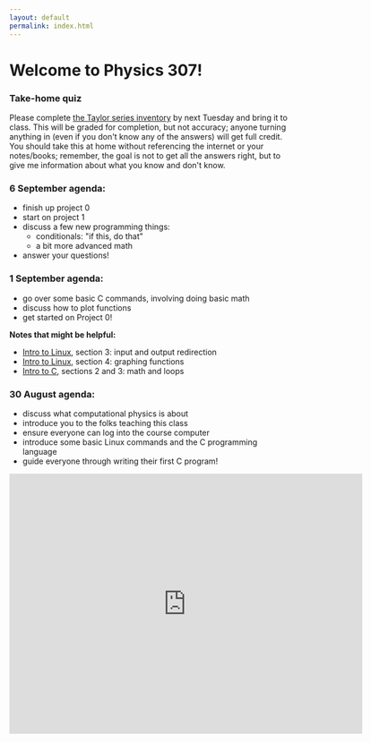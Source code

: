 ```yaml
---
layout: default
permalink: index.html
---
```


<h1> Welcome to Physics 307!</h1>

### Take-home quiz

Please complete <a href="taylor-series-inventory.pdf">the Taylor series inventory</a> by next Tuesday and bring it to class.
This will 
be graded for completion, but not accuracy; anyone turning anything in (even if you don't know any of the answers)
will get full credit. You should take this at home without referencing the internet or your notes/books; 
remember, the goal is not to get all the answers right, but to give me information about what you know and don't know.


### 6 September agenda:

* finish up project 0
* start on project 1
* discuss a few new programming things:
   * conditionals: "if this, do that"
   * a bit more advanced math
* answer your questions!

### 1 September agenda:

* go over some basic C commands, involving doing basic math
* discuss how to plot functions
* get started on Project 0!

**Notes that might be helpful:**

* [Intro to Linux](notes/linux.html), section 3: input and output redirection
* [Intro to Linux](notes/linux.html), section 4: graphing functions
* [Intro to C](notes/c.html), sections 2 and 3: math and loops


### 30 August agenda:
* discuss what computational physics is about
* introduce you to the folks teaching this class
* ensure everyone can log into the course computer
* introduce some basic Linux commands and the C programming language
* guide everyone through writing their first C program!

<iframe width="630" height="465" src="https://www.youtube.com/embed/PrIk6dKcdoU" frameborder="0" allowfullscreen></iframe>
